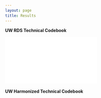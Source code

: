 ```yaml
---
layout: page
title: Results
---
```


**UW RDS Technical Codebook**

![](assets/technical_codebooks/rds_codebook.pdf)

**UW Harmonized Technical Codebook**

